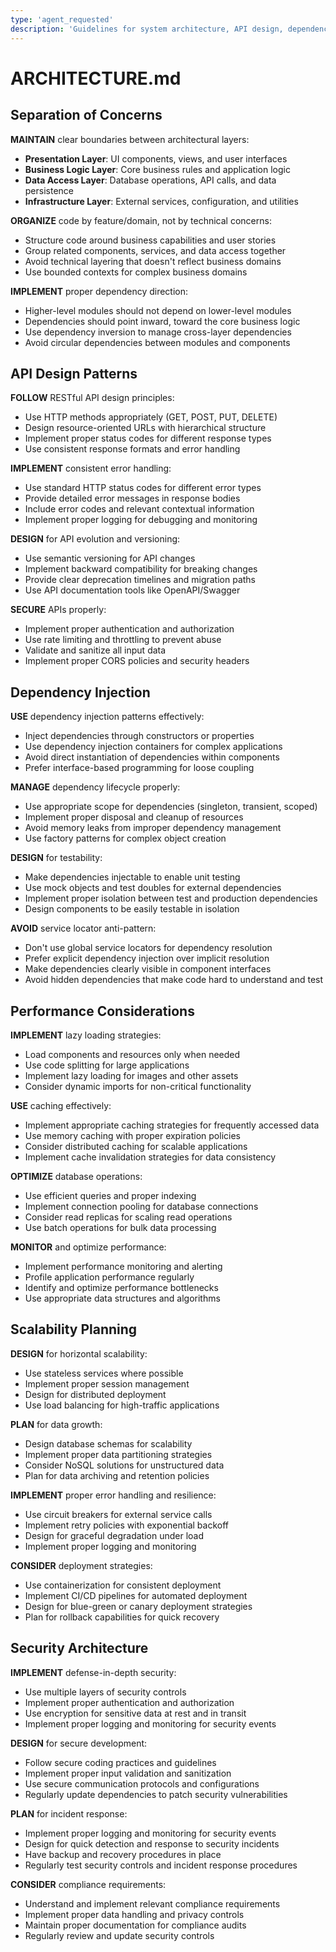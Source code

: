 ```yaml
---
type: 'agent_requested'
description: 'Guidelines for system architecture, API design, dependency injection, performance optimization, and security architecture patterns'
---
```


# ARCHITECTURE.md

## Separation of Concerns

**MAINTAIN** clear boundaries between architectural layers:

- **Presentation Layer**: UI components, views, and user interfaces
- **Business Logic Layer**: Core business rules and application logic
- **Data Access Layer**: Database operations, API calls, and data persistence
- **Infrastructure Layer**: External services, configuration, and utilities

**ORGANIZE** code by feature/domain, not by technical concerns:

- Structure code around business capabilities and user stories
- Group related components, services, and data access together
- Avoid technical layering that doesn't reflect business domains
- Use bounded contexts for complex business domains

**IMPLEMENT** proper dependency direction:

- Higher-level modules should not depend on lower-level modules
- Dependencies should point inward, toward the core business logic
- Use dependency inversion to manage cross-layer dependencies
- Avoid circular dependencies between modules and components

## API Design Patterns

**FOLLOW** RESTful API design principles:

- Use HTTP methods appropriately (GET, POST, PUT, DELETE)
- Design resource-oriented URLs with hierarchical structure
- Implement proper status codes for different response types
- Use consistent response formats and error handling

**IMPLEMENT** consistent error handling:

- Use standard HTTP status codes for different error types
- Provide detailed error messages in response bodies
- Include error codes and relevant contextual information
- Implement proper logging for debugging and monitoring

**DESIGN** for API evolution and versioning:

- Use semantic versioning for API changes
- Implement backward compatibility for breaking changes
- Provide clear deprecation timelines and migration paths
- Use API documentation tools like OpenAPI/Swagger

**SECURE** APIs properly:

- Implement proper authentication and authorization
- Use rate limiting and throttling to prevent abuse
- Validate and sanitize all input data
- Implement proper CORS policies and security headers

## Dependency Injection

**USE** dependency injection patterns effectively:

- Inject dependencies through constructors or properties
- Use dependency injection containers for complex applications
- Avoid direct instantiation of dependencies within components
- Prefer interface-based programming for loose coupling

**MANAGE** dependency lifecycle properly:

- Use appropriate scope for dependencies (singleton, transient, scoped)
- Implement proper disposal and cleanup of resources
- Avoid memory leaks from improper dependency management
- Use factory patterns for complex object creation

**DESIGN** for testability:

- Make dependencies injectable to enable unit testing
- Use mock objects and test doubles for external dependencies
- Implement proper isolation between test and production dependencies
- Design components to be easily testable in isolation

**AVOID** service locator anti-pattern:

- Don't use global service locators for dependency resolution
- Prefer explicit dependency injection over implicit resolution
- Make dependencies clearly visible in component interfaces
- Avoid hidden dependencies that make code hard to understand and test

## Performance Considerations

**IMPLEMENT** lazy loading strategies:

- Load components and resources only when needed
- Use code splitting for large applications
- Implement lazy loading for images and other assets
- Consider dynamic imports for non-critical functionality

**USE** caching effectively:

- Implement appropriate caching strategies for frequently accessed data
- Use memory caching with proper expiration policies
- Consider distributed caching for scalable applications
- Implement cache invalidation strategies for data consistency

**OPTIMIZE** database operations:

- Use efficient queries and proper indexing
- Implement connection pooling for database connections
- Consider read replicas for scaling read operations
- Use batch operations for bulk data processing

**MONITOR** and optimize performance:

- Implement performance monitoring and alerting
- Profile application performance regularly
- Identify and optimize performance bottlenecks
- Use appropriate data structures and algorithms

## Scalability Planning

**DESIGN** for horizontal scalability:

- Use stateless services where possible
- Implement proper session management
- Design for distributed deployment
- Use load balancing for high-traffic applications

**PLAN** for data growth:

- Design database schemas for scalability
- Implement proper data partitioning strategies
- Consider NoSQL solutions for unstructured data
- Plan for data archiving and retention policies

**IMPLEMENT** proper error handling and resilience:

- Use circuit breakers for external service calls
- Implement retry policies with exponential backoff
- Design for graceful degradation under load
- Implement proper logging and monitoring

**CONSIDER** deployment strategies:

- Use containerization for consistent deployment
- Implement CI/CD pipelines for automated deployment
- Design for blue-green or canary deployment strategies
- Plan for rollback capabilities for quick recovery

## Security Architecture

**IMPLEMENT** defense-in-depth security:

- Use multiple layers of security controls
- Implement proper authentication and authorization
- Use encryption for sensitive data at rest and in transit
- Implement proper logging and monitoring for security events

**DESIGN** for secure development:

- Follow secure coding practices and guidelines
- Implement proper input validation and sanitization
- Use secure communication protocols and configurations
- Regularly update dependencies to patch security vulnerabilities

**PLAN** for incident response:

- Implement proper logging and monitoring for security events
- Design for quick detection and response to security incidents
- Have backup and recovery procedures in place
- Regularly test security controls and incident response procedures

**CONSIDER** compliance requirements:

- Understand and implement relevant compliance requirements
- Implement proper data handling and privacy controls
- Maintain proper documentation for compliance audits
- Regularly review and update security controls
